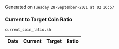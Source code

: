 Generated on `Tuesday 28-September-2021 at 02:16:57`

### Current to Target Coin Ratio
`current_coin_ratio.sh`

Date|Current|Target|Ratio
---|---|---|---
